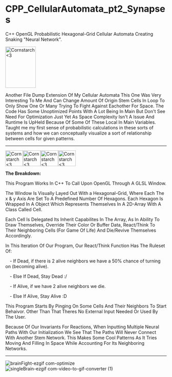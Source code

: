 # CPP_CellularAutomata_pt2_Synapses
C++ OpenGL Probabilistic Hexagonal-Grid Cellular Automata Creating Snaking "Neural Network".

<img src="https://github.com/Kingerthanu/CPP_CellularAutomata_pt2_Synapses/assets/76754592/82f897e9-0c32-44a7-9704-cc7e8460bcbf" alt="Cornstarch <3" width="95" height="129">

Another File Dump Extension Of My Cellular Automata This One Was Very Interesting To Me And Can Change Amount Of Origin Stem Cells In Loop To Only Show One Or Many Trying To Fight Against Eachother For Space. The Code Has Some Unoptimized Points With A Lot Being In Main But Don't See Need For Optimization Just Yet As Space Complexity Isn't A Issue And Runtime Is UpHeld Because Of Some Of These Local In Main Variables.
Taught me my first sense of probabilistic calculations in these sorts of systems and how we can conceptually visualize a sort of relationship between cells for given patterns.


----------------------------------------------
<img src="https://github.com/Kingerthanu/CPP_CellularAutomata_pt2_Synapses/assets/76754592/b8f1331f-644d-4b71-826e-2f24b4439292" alt="Cornstarch <3" width="55" height="49"><img src="https://github.com/Kingerthanu/CPP_CellularAutomata_pt2_Synapses/assets/76754592/b8f1331f-644d-4b71-826e-2f24b4439292" alt="Cornstarch <3" width="55" height="49"><img src="https://github.com/Kingerthanu/CPP_CellularAutomata_pt2_Synapses/assets/76754592/b8f1331f-644d-4b71-826e-2f24b4439292" alt="Cornstarch <3" width="55" height="49"><img src="https://github.com/Kingerthanu/CPP_CellularAutomata_pt2_Synapses/assets/76754592/b8f1331f-644d-4b71-826e-2f24b4439292" alt="Cornstarch <3" width="55" height="49">


**The Breakdown:**

  This Program Works In C++ To Call Upon OpenGL Through A GLSL Window.

  The Window Is Visually Layed Out With a Hexagonal-Grid, Where Each The x & y Axis Are Set To A Predefined Number Of Hexagons. Each Hexagon Is Wrapped In A Object Which Represents Themselves In A 2D-Array With A Class Called Cell.

  Each Cell Is Delegated Its Inherit Capabilites In The Array, As In Ability To Draw Themselves, Override Their Color Or Buffer Data, React/Think To Their Neighboring Cells (For Game Of Life) And Die/Revive Themselves Accordingly. 

  In This Iteration Of Our Program, Our React/Think Function Has The Ruleset Of:
  
  &emsp;- If Dead, if there is 2 alive neighbors we have a 50% chance of turning on (becoming alive).
    
  &emsp;- Else If Dead, Stay Dead :/
    
  &emsp;- If Alive, if we have 2 alive neighbors we die.
    
  &emsp;- Else If Alive, Stay Alive :D

  This Program Starts By Pinging On Some Cells And Their Neighbors To Start Behaivor. Other Than That Theres No External Input Needed Or Used By The User. 

  Because Of Our Invariants For Reactions, When Inputting Multiple Neural Paths With Our Initialization We See That The Paths Will Never Connect With Another Stem Network. This Makes Some Cool Patterns As It Tries Moving And Filling In Space While Accounting For Its Neighboring Networks.


----------------------------------------------


![brainFight-ezgif com-optimize](https://github.com/Kingerthanu/CPP_CellularAutomata_pt2_Synapses/assets/76754592/e2e4d255-8cd1-456a-8eee-f19c576e7813)
![singleBrain-ezgif com-video-to-gif-converter (1)](https://github.com/Kingerthanu/CPP_CellularAutomata_pt2_Synapses/assets/76754592/b2e1f813-8a35-42ce-b934-d3fc01324760)
